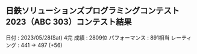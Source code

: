 ## 日鉄ソリューションズプログラミングコンテスト2023（ABC 303）コンテスト結果
日付 : 2023/05/28(Sat)
4完 
成績 : 2809位
パフォーマンス : 891相当
レーティング : 441 → 497 (+56)
